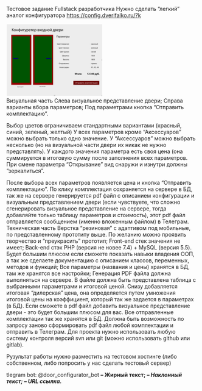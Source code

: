 

Тестовое задание Fullstack разработчика
Нужно сделать “легкий” аналог конфигуратора https://config.dverifalko.ru/?k
<br/>

<img src="./door.png" alt="what-does" style="max-width: 50%;">

<br/>
Визуальная часть
Слева визуальное представление двери;
Справа варианты вбора параметров;
Под параметрами кнопка “Отправить комплектацию”.

Выбор цветов ограничиваем стандартными вариантами (красный, синий, зеленый, желтый)
У всех параметров кроме “Аксессуаров” можно выбрать только одно значение. У “Аксессуаров” можно выбрать несколько (но на визуальной части двери их никак не нужно представлять).
У каждого значения параметра есть своя цена (она суммируется в итоговую сумму после заполнения всех параметров.
При смене параметра “Открывание” вид снаружи и изнутри должны “зеркалиться”.

После выбора всех параметров появляется цена и кнопка “Отправить комплектацию”.
По клику комплектация сохраняется на сервере в БД, так же на сервере генерируется pdf файл с описанием конфигурации и визуальным представлением двери (если чувствуете, что сложно сгенерировать визуальное представление на сервере, тогда добавляйте только таблицу параметров и стоимость), этот pdf файл отправляется сообщением (именно вложенным файлом) в Телеграм.
Техническая часть
Верстка “резиновая” с адаптивом под мобильные, по представленному прототипу выше. По желанию можно проявить творчество и “преукрасить” прототип;
Front-end стек значения не имеет;
Back-end стэк PHP (версия не новее 7.4) + MySQL (версия 5.5). Будет большим плюсом если сможете показать навыки владения ООП, а так же сделаете документацию с описанием классов, переменных, методов и функций;
Все параметры (названия и цены) хранятся в БД, там же хранятся все настройки;
Генерация PDF файла должна выполняться на сервере. В файле должна быть представлена таблица с выбранными параметрами и итоговой ценой. Снизу добавляется итоговая “дилерская” цена, она определяется путем умножения итоговой цены на коэффициент, который так же задается в параметрах (в БД). Если сможете в pdf файл добавить визуальное представление двери - это будет большим плюсом для вас.
Все отправленные комплектации так же хранятся в БД. Должна быть возможность по запросу заново сформировать pdf файл любой комплектации и отправить в Телеграм.
Для проекта нужно использовать любую систему контроля версий svn или git (можно использовать github или gitlab).

Рузультат работы нужно разместить на тестовом хостинге (либо собственном, либо попросить у нас сделать тестовый сервер)



tlegram bot: @door_configurator_bot
<b> – Жирный текст;
<i> – Наклонный текст;
<a> – URL ссылка.